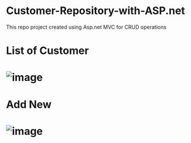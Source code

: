 # Customer-Repository-with-ASP.net
This repo  project created using Asp.net MVC for CRUD operations
# List of Customer
# ![image](https://github.com/saurabhborkar22/Customer-Repository-with-ASP.net/assets/117628848/0c6cda17-9033-4d02-9a91-7d178bd267e9)
# Add New
# ![image](https://github.com/saurabhborkar22/Customer-Repository-with-ASP.net/assets/117628848/745006d1-7594-42f0-8d9d-f5ec21c81d4f)

